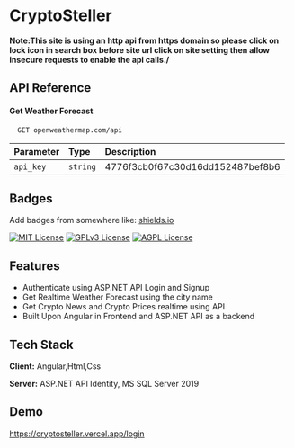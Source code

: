 
# CryptoSteller

**Note:This site is using an http api from https domain so please click on lock icon in search box before site url click on site setting then allow insecure requests 
to enable the api calls./**


## API Reference

#### Get Weather Forecast 

```http
  GET openweathermap.com/api
```

| Parameter | Type     | Description                |
| :-------- | :------- | :------------------------- |
| `api_key` | `string` |  4776f3cb0f67c30d16dd152487bef8b6|


## Badges

Add badges from somewhere like: [shields.io](https://shields.io/)

[![MIT License](https://img.shields.io/badge/License-MIT-green.svg)](https://choosealicense.com/licenses/mit/)
[![GPLv3 License](https://img.shields.io/badge/License-GPL%20v3-yellow.svg)](https://opensource.org/licenses/)
[![AGPL License](https://img.shields.io/badge/license-AGPL-blue.svg)](http://www.gnu.org/licenses/agpl-3.0)

## Features

- Authenticate using ASP.NET API Login and Signup
- Get Realtime Weather Forecast using the city name
- Get Crypto News and Crypto Prices realtime using API 
- Built Upon Angular in Frontend and ASP.NET API as a backend



## Tech Stack

**Client:** Angular,Html,Css

**Server:** ASP.NET API Identity, MS SQL Server 2019


## Demo

https://cryptosteller.vercel.app/login

